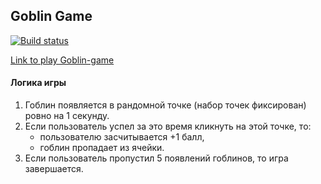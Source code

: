 ## Goblin Game
[![Build status](https://ci.appveyor.com/api/projects/status/ch9r2cng09pmjn99?svg=true)](https://ci.appveyor.com/project/wee-owl/goblingame)

[Link to play Goblin-game](https://wee-owl.github.io/ahj_event_goblin-game)

#### Логика игры

1. Гоблин появляется в рандомной точке (набор точек фиксирован) ровно на 1 секунду.
2. Если пользователь успел за это время кликнуть на этой точке, то:
    * пользователю засчитывается +1 балл,
    * гоблин пропадает из ячейки.
3. Если пользователь пропустил 5 появлений гоблинов, то игра завершается.
